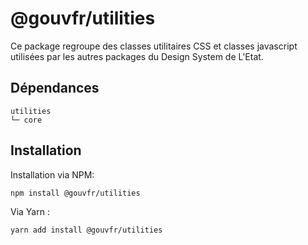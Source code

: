# @gouvfr/utilities

Ce package regroupe des classes utilitaires CSS et classes javascript utilisées par les autres packages du Design System de L'Etat.

## Dépendances
```shell
utilities
└─ core
```

## Installation
Installation via NPM:
```
npm install @gouvfr/utilities
```
Via Yarn :
```
yarn add install @gouvfr/utilities
```
